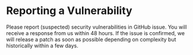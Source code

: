 # Reporting a Vulnerability

Please report (suspected) security vulnerabilities in GitHub issue.
You will receive a response from us within 48 hours.
If the issue is confirmed, we will release a patch as soon as possible
depending on complexity but historically within a few days.
